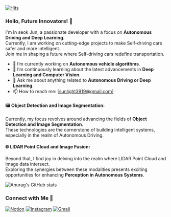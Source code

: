 [![Hits](https://hits.seeyoufarm.com/api/count/incr/badge.svg?url=https%3A%2F%2Fgithub.com%2FInSeokJub&count_bg=%23000080&title_bg=%23000080&icon=&icon_color=%23E7E7E7&title=hits&edge_flat=True)](https://hits.seeyoufarm.com)

### Hello, Future Innovators! 👋

I'm In seok Jun, a passionate developer with a focus on **Autonomous Driving and Deep Learning**.  
Currently, I am working on cutting-edge projects to make Self-driving cars safer and more intelligent.  
Join me in shaping a future where Self-driving cars redefine transportation.

- 🚗 I’m currently working on **Autonomous vehicle algorithms**.
- 🧠 I’m continuously learning about the latest advancements in **Deep Learning and Computer Vision**.
- 💬 Ask me about anything related to **Autonomous Driving or Deep Learning**.
- 📫 How to reach me: [sunlight3919@gmail.com]

#### 🖼️ Object Detection and Image Segmentation:
Currently, my focus revolves around advancing the fields of **Object Detection and Image Segmentation**.   
These technologies are the cornerstone of building intelligent systems, especially in the realm of Autonomous Driving.

#### 🌐 LIDAR Point Cloud and Image Fusion:
Beyond that, I find joy in delving into the realm where LIDAR Point Cloud and Image data intersect.   
Exploring the synergies between these modalities presents exciting opportunities for enhancing **Perception in Autonomous Systems**.

![Anurag's GitHub stats](https://github-readme-stats.vercel.app/api?username=InseokJun&show_icons=true&theme=midnight-purple)

### Connect with Me 🚀

[![Notion](https://img.shields.io/badge/notion-0052FF?style=flat-square&logo=notion&logoColor=white)](https://https://www.notion.so/cd91c848851e46e68129d5214eef2b7a)
[![Instagram](https://img.shields.io/badge/Instagram-3B00B9?style=flat-square&logo=instagram&logoColor=white)](https://www.instagram.com/moonlight)
[![Gmail](https://img.shields.io/badge/gmail-001E62?style=flat-square&logo=Gmail&logoColor=white)](mailto:sunlight3919@gmail.com)
